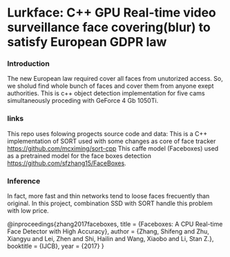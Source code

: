 # Lurkface: С++ GPU Real-time video surveillance face covering(blur) to satisfy European GDPR law
 
### Introduction
 The new European law required cover all faces from unutorized access. So, we sholud find whole bunch of faces
 and cover them from anyone exept authorities. This is c++ object detection implementation for five cams simultaneously
 proceding with GeForce 4 Gb 1050Ti. 
 
### links
This repo uses folowing progects source code and data:
This is a C++ implementation of SORT used with some changes as core of face tracker https://github.com/mcximing/sort-cpp
This caffe model (Faceboxes) used as a pretrained model for the face boxes detection https://github.com/sfzhang15/FaceBoxes.

### Inference
In fact, more fast and thin networks tend to loose faces frecuently than original. In this project, combination SSD with SORT
handle this problem with low price.  



@inproceedings{zhang2017faceboxes,
  title = {Faceboxes: A CPU Real-time Face Detector with High Accuracy},
  author = {Zhang, Shifeng and Zhu, Xiangyu and Lei, Zhen and Shi, Hailin and Wang, Xiaobo and Li, Stan Z.},
  booktitle = {IJCB},
  year = {2017}
}